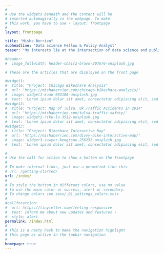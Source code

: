 ```yaml
---
#
# Use the widgets beneath and the content will be
# inserted automagically in the webpage. To make
# this work, you have to use › layout: frontpage
#
layout: frontpage

title: "Misha Berrien"
subheadline: "Data Science Fellow & Policy Analyst"
teaser: "My interests lie at the intersection of data science and public policy. My goal is to ensure that public sector organizations are able to take advantage of the data science techniques that are now so common in private sector companies. I am currently completing a fully-funded Data Science Fellowship at the Flatiron School in Washington D.C. My blog focuses on personal projects and data visualizations."

#header:
#  image_fullwidth: header-chair2-bravo-207676-unsplash.jpg

# These are the articles that are displayed on the front page

#widget1:
#  title: "Project: Chicago Bikeshare Analysis"
#  url: 'https://mishaberrien.com/chicago-bikeshare-analysis/'
#  image: widget1-kuan-693106-unsplash.jpg
#  text: 'Lorem ipsum dolor sit amet, consectetur adipiscing elit, sed do eiusmod tempor incididunt ut labore et dolore magna aliqua. Ut enim ad minim veniam, quis nostrud exercitation ullamco laboris nisi ut aliquip ex ea commodo consequat.'
#widget2:
#  title: "Project: Map of Tulsa, Ok Traffic Accidents in 2014"
#  url: 'https://mishaberrien.com/tulsa-traffic-safety/'
#  image: widget2-riku-lu-3512-unsplash.jpg
#  text: 'Lorem ipsum dolor sit amet, consectetur adipiscing elit, sed do eiusmod tempor incididunt ut labore et dolore magna aliqua. Ut enim ad minim veniam, quis nostrud exercitation ullamco laboris nisi ut aliquip ex ea commodo consequat.'
#widget3:
#  title: "Project: Bikeshare Interactive Map"
#  url: 'https://mishaberrien.com/divvy-bike-interactive-map/'
#  image: widget3-sawyer-bengtson-256255-unsplash.jpg
#  text: 'Lorem ipsum dolor sit amet, consectetur adipiscing elit, sed do eiusmod tempor incididunt ut labore et dolore magna aliqua. Ut enim ad minim veniam, quis nostrud exercitation ullamco laboris nisi ut aliquip ex ea commodo consequat.'

#
# Use the call for action to show a button on the frontpage
#
# To make internal links, just use a permalink like this
# url: /getting-started/
url: /index/
#
# To style the button in different colors, use no value
# to use the main color or success, alert or secondary.
# To change colors see sass/_01_settings_colors.scss
#
#callforaction:
#  url: https://tinyletter.com/feeling-responsive
#  text: Inform me about new updates and features ›
#  style: alert
permalink: /index.html
#
# This is a nasty hack to make the navigation highlight
# this page as active in the topbar navigation
#
homepage: true
---
```


<!-- <div id="videoModal" class="reveal-modal large" data-reveal="">
  <div class="flex-video widescreen vimeo" style="display: block;">
    <iframe width="1280" height="720" src="https://www.youtube.com/embed/3b5zCFSmVvU" frameborder="0" allowfullscreen></iframe>
  </div>
  <a class="close-reveal-modal">&#215;</a>
</div> -->
